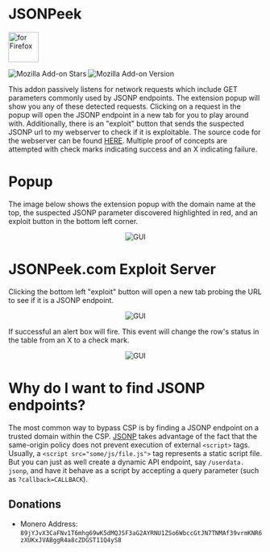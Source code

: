 # JSONPeek
[<img src="https://blog.mozilla.org/addons/files/2020/04/get-the-addon-fx-apr-2020.svg" alt="for Firefox" height="60px">](https://addons.mozilla.org/en-US/firefox/addon/jsonpeek/)

![Mozilla Add-on Stars](https://img.shields.io/amo/stars/jsonpeek)
![Mozilla Add-on Version](https://img.shields.io/amo/v/jsonpeek)

This addon passively listens for network requests which include GET parameters commonly used by JSONP endpoints. The extension popup will show you any of these detected requests. Clicking on a request in the popup will open the JSONP endpoint in a new tab for you to play around with. Additionally, there is an "exploit" button that sends the suspected JSONP url to my webserver to check if it is exploitable. The source code for the webserver can be found <a href=https://github.com/ACK-J/JSONPeek/blob/main/jsonpeek-webserver.py>HERE</a>. Multiple proof of concepts are attempted with check marks indicating success and an X indicating failure.
# Popup
The image below shows the extension popup with the domain name at the top, the suspected JSONP parameter discovered highlighted in red, and an exploit button in the bottom left corner.
<p align="center">
  <img src="https://github.com/user-attachments/assets/a6d26b23-d34b-4920-bcef-9eead8952eb5" alt="GUI">
</p>

# JSONPeek.com Exploit Server
Clicking the bottom left "exploit" button will open a new tab probing the URL to see if it is a JSONP endpoint. 
<p align="center">
  <img src="https://github.com/user-attachments/assets/750ba7f1-f703-417a-9906-f4a853848eac" alt="GUI">
</p>
If successful an alert box will fire. This event will change the row's status in the table from an X to a check mark. 
<p align="center">
  <img src="https://github.com/user-attachments/assets/97d509fb-0e7d-4181-9520-d257bf2ded34" alt="GUI">
</p>

# Why do I want to find JSONP endpoints?
The most common way to bypass CSP is by finding a JSONP endpoint on a trusted domain within the CSP. <a href=https://dev.to/benregenspan/the-state-of-jsonp-and-jsonp-vulnerabilities-in-2021-52ep>JSONP</a> takes advantage of the fact that the same-origin policy does not prevent execution of external `<script>` tags. Usually, a `<script src="some/js/file.js">` tag represents a static script file. But you can just as well create a dynamic API endpoint, say `/userdata. jsonp`, and have it behave as a script by accepting a query parameter (such as `?callback=CALLBACK`). 

## Donations 
- Monero Address: `89jYJvX3CaFNv1T6mhg69wK5dMQJSF3aG2AYRNU1ZSo6WbccGtJN7TNMAf39vrmKNR6zXUKxJVABggR4a8cZDGST11Q4yS8`
